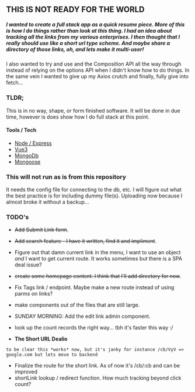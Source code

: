 ## THIS IS NOT READY FOR THE WORLD

##### I wanted to create a full stack app as a quick resume piece. More of this is how I do things rather than _look at this thing_. I had an idea about tracking all the links from my various enterprises. I then thought that I really should use like a short url type scheme. And maybe share a directory of those links, oh, and lets make it multi-user!

I also wanted to try and use <script setup> </script> and the Composition API all the way through instead of relying on the options API when I didn't know how to do things. In the same vein I wanted to give up my Axios crutch and finally, fully give into fetch...

### TLDR;

This is in no way, shape, or form finished software. It will be done in due time, however is does show how I do full stack at this point.

#### Tools / Tech

- [Node / Express](https://expressjs.com/)
- [Vue3](https://vuejs.org/)
- [MongoDb](https://www.mongodb.com/)
- [Mongoose](https://mongoosejs.com/)

### This will not run as is from this repository

It needs the config file for connecting to the db, etc. I will figure out what the best practice is for including dummy file(s). Uploading now because I almost broke it without a backup...

### TODO's

- ~~Add Submit Link form~~.

- ~~Add search feature - I have it written, find it and impliment~~.

- Figure out that damn current link in the menu, I want to use an object _and_ I want to get current route. It works sometimes but there is a SPA deal issue?

- ~~create some homepage content. I think that I'll add directory for now~~.

- Fix Tags link / endpoint. Maybe make a new route instead of using parms on links?

- make components out of the files that are still large.

- SUNDAY MORNING: Add the edit link admin component.

- look up the count records the right way...  tbh it's faster this way :/

- **The Short URL Dealio**

`to be clear this *works* now, but it's janky for instance /cb/VyV => google.com but lets move to backend `

- Finalize the route for the short link. As of now it's /cb/:cb and can be improved
- shortLink lookup / redirect function. How much tracking beyond click count?
